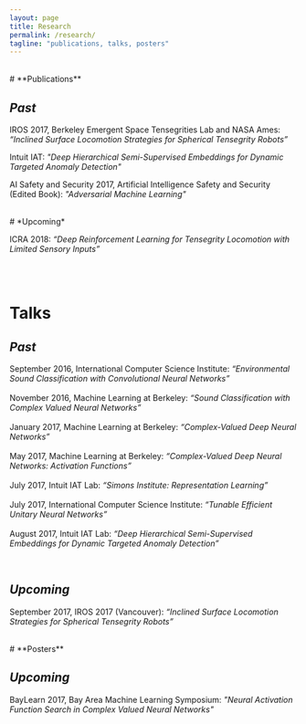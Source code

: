 ```yaml
---
layout: page
title: Research
permalink: /research/
tagline: "publications, talks, posters"
---
```


<br>
# **Publications**

## *Past*


IROS 2017, Berkeley Emergent Space Tensegrities Lab and NASA Ames: *“Inclined Surface Locomotion Strategies for Spherical Tensegrity Robots”*
<br>

Intuit IAT: *"Deep Hierarchical Semi-Supervised Embeddings for Dynamic Targeted Anomaly Detection"*
<br>

AI Safety and Security 2017, Artificial Intelligence Safety and Security (Edited Book): *"Adversarial Machine Learning"*


<br>
# *Upcoming*


<br>

ICRA 2018: *“Deep Reinforcement Learning for Tensegrity Locomotion with Limited Sensory Inputs”*

<br><br>
# **Talks**

## *Past*

September 2016, International Computer Science Institute: *“Environmental Sound Classification with Convolutional Neural Networks”*
<br><br>
November 2016, Machine Learning at Berkeley: *“Sound Classification with Complex Valued Neural Networks”*
<br><br>
January 2017, Machine Learning at Berkeley: *“Complex-Valued Deep Neural Networks”*
<br><br>
May 2017, Machine Learning at Berkeley: *“Complex-Valued Deep Neural Networks: Activation Functions”*
<br><br>
 July 2017, Intuit IAT Lab: *“Simons Institute: Representation Learning”*
<br><br>
 July 2017, International Computer Science Institute: *“Tunable Efficient Unitary Neural Networks”*
<br><br>
August 2017, Intuit IAT Lab: *“Deep Hierarchical Semi-Supervised Embeddings for Dynamic Targeted Anomaly Detection”*
  
<br>

## *Upcoming*
September 2017, IROS 2017 (Vancouver): *“Inclined Surface Locomotion Strategies for Spherical Tensegrity Robots”*

<br>
# **Posters**

## *Upcoming*

BayLearn 2017, Bay Area Machine Learning Symposium: *"Neural Activation Function Search in Complex Valued Neural Networks"*


